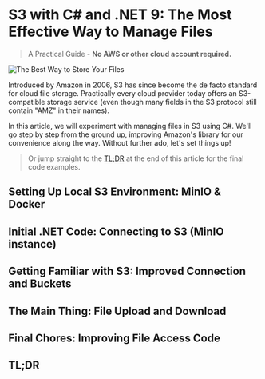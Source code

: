 # S3 with C# and .NET 9: The Most Effective Way to Manage Files

> A Practical Guide - **No AWS or other cloud account required.**

![The Best Way to Store Your Files](thumb.png)

Introduced by Amazon in 2006, S3 has since become the de facto standard for cloud file storage. Practically every cloud provider today offers an S3-compatible storage service (even though many fields in the S3 protocol still contain "AMZ" in their names). 

In this article, we will experiment with managing files in S3 using C#. We'll go step by step from the ground up, improving Amazon's library for our convenience along the way. Without further ado, let's set things up!

> Or jump straight to the [TL;DR](#tldr) at the end of this article for the final code examples.

## Setting Up Local S3 Environment: MinIO & Docker

## Initial .NET Code: Connecting to S3 (MinIO instance)

## Getting Familiar with S3: Improved Connection and Buckets

## The Main Thing: File Upload and Download

## Final Chores: Improving File Access Code

## TL;DR

